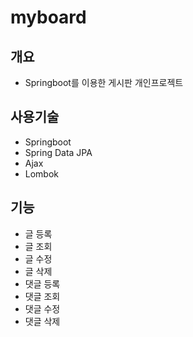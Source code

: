 # myboard

## 개요
+ Springboot를 이용한 게시판 개인프로젝트


## 사용기술
+ Springboot
+ Spring Data JPA
+ Ajax
+ Lombok

## 기능
+ 글 등록
+ 글 조회
+ 글 수정
+ 글 삭제
+ 댓글 등록
+ 댓글 조회
+ 댓글 수정
+ 댓글 삭제
